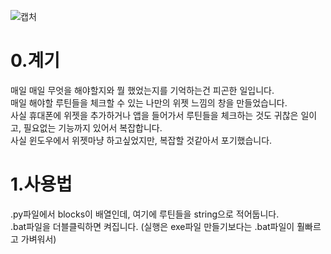 ![캡처](https://github.com/chochmun/Routine_checker/assets/139981644/ec6fde02-6f87-4632-9068-b63988640a9b)

# 0.계기
매일 매일 무엇을 해야할지와 뭘 했었는지를 기억하는건 피곤한 일입니다.  
매일 해야할 루틴들을 체크할 수 있는 나만의 위젯 느낌의 창을 만들었습니다.  
사실 휴대폰에 위젯을 추가하거나 앱을 들어가서 루틴들을 체크하는 것도 귀찮은 일이고, 필요없는 기능까지 있어서 복잡합니다.  
사실 윈도우에서 위젯마냥 하고싶었지만, 복잡할 것같아서 포기했습니다.<br/> 

# 1.사용법
 .py파일에서 blocks이 배열인데, 여기에 루틴들을 string으로 적어둡니다.<br/> 
 .bat파일을 더블클릭하면 켜집니다. (실행은 exe파일 만들기보다는  .bat파일이 훨빠르고 가벼워서)<br/> 
 
